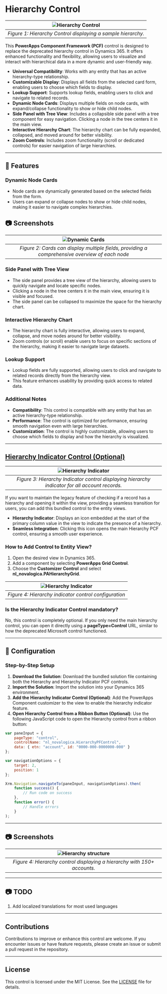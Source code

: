 # Hierarchy Control

| ![Hierarchy Control](https://github.com/novalogica/pcf-hierarchy-control/blob/main/screenshots/pcf-hierarchy-control.jpg?raw=true) |
|:--:|
| *Figure 1: Hierarchy Control displaying a sample hierarchy.* |

This **PowerApps Component Framework (PCF)** control is designed to replace the deprecated hierarchy control in Dynamics 365. It offers enhanced functionality and flexibility, allowing users to visualize and interact with hierarchical data in a more dynamic and user-friendly way. 

- **Universal Compatibility**: Works with any entity that has an active hierarchy-type relationship.
- **Customizable Display**: Displays all fields from the selected card form, enabling users to choose which fields to display.
- **Lookup Support**: Supports lookup fields, enabling users to click and navigate to related records.
- **Dynamic Node Cards**: Displays multiple fields on node cards, with expand/collapse functionality to show or hide child nodes.
- **Side Panel with Tree View**: Includes a collapsible side panel with a tree component for easy navigation. Clicking a node in the tree centers it in the main view.
- **Interactive Hierarchy Chart**: The hierarchy chart can be fully expanded, collapsed, and moved around for better visibility.
- **Zoom Controls**: Includes zoom functionality (scroll or dedicated controls) for easier navigation of large hierarchies.

---

## 📌 Features

### **Dynamic Node Cards**
- Node cards are dynamically generated based on the selected fields from the form.
- Users can expand or collapse nodes to show or hide child nodes, making it easier to navigate complex hierarchies.

## 📷 Screenshots

| ![Dynamic Cards](https://github.com/novalogica/pcf-hierarchy-control/blob/main/screenshots/pcf-hierarchy-large-structure.jpg?raw=true) |
|:--:|
| *Figure 2: Cards can display multiple fields, providing a comprehensive overview of each node* |


### **Side Panel with Tree View**
- The side panel provides a tree view of the hierarchy, allowing users to quickly navigate and locate specific nodes.
- Clicking a node in the tree centers it in the main view, ensuring it is visible and focused.
- The side panel can be collapsed to maximize the space for the hierarchy chart.

### **Interactive Hierarchy Chart**
- The hierarchy chart is fully interactive, allowing users to expand, collapse, and move nodes around for better visibility.
- Zoom controls (or scroll) enable users to focus on specific sections of the hierarchy, making it easier to navigate large datasets.

### **Lookup Support**
- Lookup fields are fully supported, allowing users to click and navigate to related records directly from the hierarchy view.
- This feature enhances usability by providing quick access to related data.

### **Additional Notes**
- **Compatibility**: This control is compatible with any entity that has an active hierarchy-type relationship.
- **Performance**: The control is optimized for performance, ensuring smooth navigation even with large hierarchies.
- **Customization**: The control is highly customizable, allowing users to choose which fields to display and how the hierarchy is visualized.

---

## [Hierarchy Indicator Control (Optional)](https://github.com/novalogica/pcf-hierarchy-grid-control)

| ![Hierarchy Indicator](https://github.com/novalogica/pcf-hierarchy-control/blob/main/screenshots/pa-hierarchy-grid-control.png?raw=true) |
|:--:|
| *Figure 3: Hierarchy Indicator control displaying hierarchy indicator for all account records.* |

If you want to maintain the legacy feature of checking if a record has a hierarchy and opening it within the view, providing a seamless transition for users, you can add this bundled control to the entity views.

- **Hierarchy Indicator**: Displays an icon embedded at the start of the primary column value in the view to indicate the presence of a hierarchy.
- **Seamless Integration**: Clicking this icon opens the main Hierarchy PCF control, ensuring a smooth user experience.

### How to Add Control to Entity View?
1. Open the desired view in Dynamics 365.
2. Add a component by selecting **PowerApps Grid Control**.
3. Choose the **Customizer Control** and select **nl_novalogica.PAHierarchyGrid**.

| ![Hierarchy Indicator](https://github.com/novalogica/pcf-hierarchy-control/blob/main/screenshots/pcf-hierarchy-grid-configuration.png?raw=true) |
|:--:|
| *Figure 4: Hierarchy indicator control configuration* |

### Is the Hierarchy Indicator Control mandatory?
No, this control is completely optional. If you only need the main hierarchy control, you can open it directly using a **pageType=Control** URL, similar to how the deprecated Microsoft control functioned.

---

## 🚀 Configuration

### **Step-by-Step Setup**
1. **Download the Solution**: Download the bundled solution file containing both the Hierarchy and Hierarchy Indicator PCF controls.
2. **Import the Solution**: Import the solution into your Dynamics 365 environment.
4. **Add the Hierarchy Indicator Control (Optional)**: Add the PowerApps Component customizer to the view to enable the hierarchy indicator feature.
5. **Open Hierarchy Control from a Ribbon Button (Optional)**: Use the following JavaScript code to open the Hierarchy control from a ribbon button:

```javascript
var paneInput = {
    pageType: "control",
    controlName: "nl_novalogica.HierarchyPFControl",
    data: { etn: "account", id: "0000-000-0000000-000" }
};

var navigationOptions = {
    target: 2,
    position: 1
};

Xrm.Navigation.navigateTo(paneInput, navigationOptions).then(
    function success() {
        // Run code on success
    },
    function error() {
        // Handle errors
    }
);
```

---

## 📷 Screenshots

| ![Hierarchy structure](https://github.com/novalogica/pcf-hierarchy-control/blob/main/screenshots/pcf-hierarchy-large-structure.jpg?raw=true) |
|:--:|
| *Figure 4: Hierarchy control displaying a hierarchy with 150+ accounts.* |

---

## 📷 TODO

1. Add localized translations for most used languages

---

## Contributions
Contributions to improve or enhance this control are welcome. If you encounter issues or have feature requests, please create an issue or submit a pull request in the repository.

---

## License
This control is licensed under the MIT License. See the [LICENSE](https://github.com/novalogica/pcf-hierarchy-control/blob/main/LICENSE) file for details.